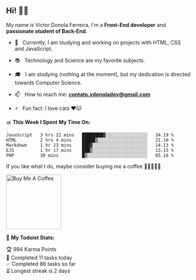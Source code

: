 <h2 align="left">Hi! 👋🏻</h2>  

<p align="left">
	My name is Victor Donola Ferreira, I'm a <strong>Front-End developer</strong> and <strong>passionate student of Back-End</strong>.
</p>

- 🔭 &nbsp; Currently, I am studying and working on projects with HTML, CSS and JavaScript.

- :books: &nbsp; Technology and Science are my favorite subjects.

- 🎓 &nbsp; I am studying (nothing at the moment), but my dedication is directed towards Computer Science.

- 📫 &nbsp; How to reach me: **contato.vdonoladev@gmail.com**

- ⚡️ &nbsp; Fun fact: I love cats ❤️🐱

📊 **This Week I Spent My Time On:**
<!--START_SECTION:waka-->
```text
JavaScript   3 hrs 22 mins   ████████▓░░░░░░░░░░░░░░░░   34.19 % 
HTML         2 hrs 4 mins    █████▒░░░░░░░░░░░░░░░░░░░   21.10 % 
Markdown     1 hr 23 mins    ███▓░░░░░░░░░░░░░░░░░░░░░   14.13 % 
EJS          1 hr 17 mins    ███▒░░░░░░░░░░░░░░░░░░░░░   13.15 % 
PHP          30 mins         █▒░░░░░░░░░░░░░░░░░░░░░░░   05.16 % 
```
<!--END_SECTION:waka-->

If you like what I do, maybe consider buying me a coffee 🥺👉🏻👈🏻

<a href="https://www.buymeacoffee.com/xuxuti" target="_blank"><img src="https://cdn.buymeacoffee.com/buttons/v2/default-red.png" target="_blank" alt="Buy Me A Coffee" width="150" ></a>

🚧 **My Todoist Stats:**
<!-- TODO-IST:START -->
🏆  994 Karma Points           
🌸  Completed 11 tasks today           
✅  Completed 86 tasks so far           
⏳  Longest streak is 2 days
<!-- TODO-IST:END -->
